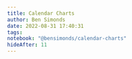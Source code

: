 ```yaml
---
title: Calendar Charts
author: Ben Simonds
date: 2022-08-31 17:40:31
tags:
notebook: "@bensimonds/calendar-charts"
hideAfter: 11
---
```


